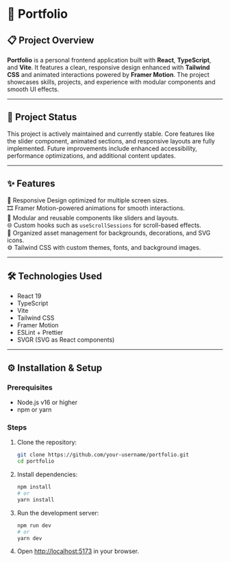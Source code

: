 # 🧠 Portfolio

## 📋 Project Overview

**Portfolio** is a personal frontend application built with **React**, **TypeScript**, and **Vite**. It features a clean, responsive design enhanced with **Tailwind CSS** and animated interactions powered by **Framer Motion**. The project showcases skills, projects, and experience with modular components and smooth UI effects.

---

## 🚧 Project Status

This project is actively maintained and currently stable. Core features like the slider component, animated sections, and responsive layouts are fully implemented. Future improvements include enhanced accessibility, performance optimizations, and additional content updates.

---

## ✨ Features

🎨 Responsive Design optimized for multiple screen sizes.  
🎞️ Framer Motion-powered animations for smooth interactions.  
🧩 Modular and reusable components like sliders and layouts.  
🌐 Custom hooks such as `useScrollSessions` for scroll-based effects.  
📁 Organized asset management for backgrounds, decorations, and SVG icons.  
⚙️ Tailwind CSS with custom themes, fonts, and background images.

---

## 🛠️ Technologies Used

- React 19  
- TypeScript  
- Vite  
- Tailwind CSS  
- Framer Motion  
- ESLint + Prettier  
- SVGR (SVG as React components)

---

## ⚙️ Installation & Setup

### Prerequisites

- Node.js v16 or higher  
- npm or yarn

### Steps

1. Clone the repository:

    ```bash
    git clone https://github.com/your-username/portfolio.git
    cd portfolio
    ```

2. Install dependencies:

    ```bash
    npm install
    # or
    yarn install
    ```

3. Run the development server:

    ```bash
    npm run dev
    # or
    yarn dev
    ```

4. Open [http://localhost:5173](http://localhost:5173) in your browser.
